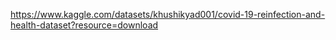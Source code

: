 https://www.kaggle.com/datasets/khushikyad001/covid-19-reinfection-and-health-dataset?resource=download
